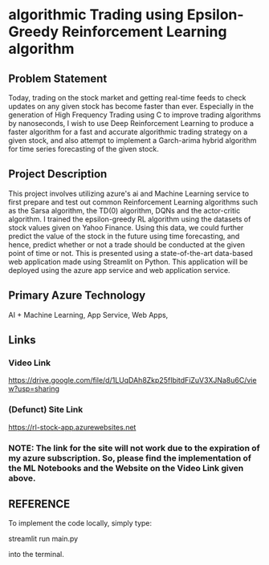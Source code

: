 # algorithmic Trading using Epsilon-Greedy Reinforcement Learning algorithm

## Problem Statement
Today, trading on the stock market and getting real-time feeds to check updates on any given stock has become faster than ever. Especially in the generation of High Frequency Trading using C to improve trading algorithms by nanoseconds, I wish to use Deep Reinforcement Learning to produce a faster algorithm for a fast and accurate algorithmic trading strategy on a given stock, and also attempt to implement a Garch-arima hybrid algorithm for time series forecasting of the given stock.

## Project Description
This project involves utilizing azure's ai and Machine Learning service to first prepare and test out common Reinforcement Learning algorithms such as the Sarsa algorithm, the TD(0) algorithm, DQNs and the actor-critic algorithm. I trained the epsilon-greedy RL algorithm using the datasets of stock values given on Yahoo Finance. Using this data, we could further predict the value of the stock in the future using time forecasting, and hence, predict whether or not a trade should be conducted at the given point of time or not. This is presented using a state-of-the-art data-based web application made using Streamlit on Python. This application will be deployed using the azure app service and web application service.

## Primary Azure Technology
AI + Machine Learning, App Service, Web Apps,

## Links
### Video Link
https://drive.google.com/file/d/1LUqDAh8Zkp25fIbitdFiZuV3XJNa8u6C/view?usp=sharing
### (Defunct) Site Link
https://rl-stock-app.azurewebsites.net

### NOTE: The link for the site will not work due to the expiration of my azure subscription. So, please find the implementation of the ML Notebooks and the Website on the Video Link given above.

## REFERENCE
To implement the code locally, simply type:

streamlit run main.py

into the terminal.
